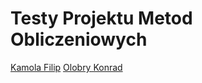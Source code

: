 # Testy Projektu Metod Obliczeniowych

[Kamola Filip](https://github.com/fkamola)
[Olobry Konrad](https://github.com/Kombi92)